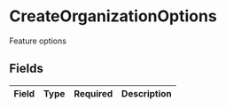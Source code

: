 # CreateOrganizationOptions

Feature options


## Fields

| Field       | Type        | Required    | Description |
| ----------- | ----------- | ----------- | ----------- |